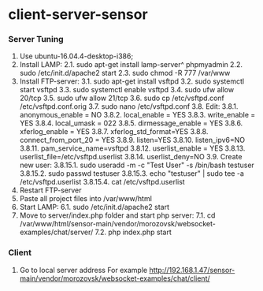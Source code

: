 # client-server-sensor

<h3>Server Tuning</h3>

1. Use ubuntu-16.04.4-desktop-i386;
2. Install LAMP:
  2.1. sudo apt-get install lamp-server^ phpmyadmin
  2.2. sudo /etc/init.d/apache2 start
  2.3. sudo chmod -R 777 /var/www
3. Install FTP-server:
  3.1. sudo apt-get install vsftpd
  3.2. sudo systemctl start vsftpd
  3.3. sudo systemctl enable vsftpd
  3.4. sudo ufw allow 20/tcp
  3.5. sudo ufw allow 21/tcp
  3.6. sudo cp /etc/vsftpd.conf /etc/vsftpd.conf.orig
  3.7. sudo nano /etc/vsftpd.conf
  3.8. Edit:
    3.8.1. anonymous_enable = NO
    3.8.2. local_enable = YES
    3.8.3. write_enable = YES
    3.8.4. local_umask = 022
    3.8.5. dirmessage_enable = YES
    3.8.6. xferlog_enable = YES
    3.8.7. xferlog_std_format=YES
    3.8.8. connect_from_port_20 = YES
    3.8.9. listen=YES
    3.8.10.  listen_ipv6=NO
    3.8.11.  pam_service_name=vsftpd
    3.8.12.  userlist_enable = YES
    3.8.13.  userlist_file=/etc/vsftpd.userlist
    3.8.14.  userlist_deny=NO
  3.9. Create new user:
      3.8.15.1.  sudo useradd -m -c "Test User" -s /bin/bash testuser
      3.8.15.2.  sudo passwd testuser
      3.8.15.3.  echo "testuser" | sudo tee -a /etc/vsftpd.userlist
      3.8.15.4.  cat /etc/vsftpd.userlist
4. Restart FTP-server
5. Paste all project files into /var/www/html
6. Start LAMP:
  6.1. sudo /etc/init.d/apache2 start
7. Move to server/index.php folder and start php server:
  7.1. cd /var/www/html/sensor-main/vendor/morozovsk/websocket-examples/chat/server/
  7.2. php index.php start
  

<h3>Client</h3>

1. Go to local server address
For example http://192.168.1.47/sensor-main/vendor/morozovsk/websocket-examples/chat/client/
  
